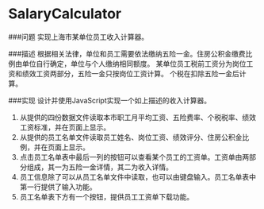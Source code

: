 # SalaryCalculator

###问题
实现上海市某单位员工收入计算器。

###描述
根据相关法律，单位和员工需要依法缴纳五险一金。住房公积金缴费比例由单位自行确定，单位与个人缴纳相同额度。
某单位员工税前工资分为岗位工资和绩效工资两部分，五险一金只按岗位工资计算。
个税在扣除五险一金后计算。

###实现
设计并使用JavaScript实现一个如上描述的收入计算器。

1. 从提供的四份数据文件读取本市职工月平均工资、五险费率、个税税率、绩效工资标准，并在页面上显示。
2. 从提供的员工名单文件读取员工姓名、岗位工资、绩效评分、住房公积金比例，并在页面上显示。
3. 点击员工名单表中最后一列的按钮可以查看某个员工的工资单。工资单由两部分组成，其一为五险一金详情，其二为收入详情。
4. 员工信息除了可以从员工名单文件中读取，也可以由键盘输入。员工名单表中第一行提供了输入功能。
5. 员工名单表下方有一个按钮，提供员工工资单下载功能。
